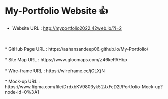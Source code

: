 # My-Portfolio Website 👍

* Website URL : http://myportfolio2022.42web.io/?i=2
<br>
<br>
* GitHub Page URL : https://ashansandeep06.github.io/My-Portfolio/
<br>
<br>
* Site Map URL : https://www.gloomaps.com/z46kePAHbp
<br>
<br>
* Wire-frame URL : https://wireframe.cc/jGLXjN
<br>
<br>
* Mock-up URL : https://www.figma.com/file/DrdxbKV9803yk52JxFcD2l/Portfolio-Mock-up?node-id=0%3A1